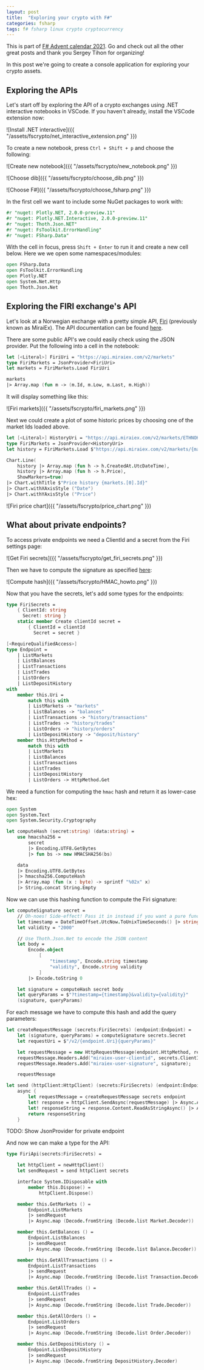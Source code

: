 ```yaml
---
layout: post
title:  "Exploring your crypto with F#"
categories: fsharp
tags: f# fsharp linux crypto cryptocurrency
---
```


This is part of [F# Advent calendar 2021](). Go and check out all the other great posts and thank you Sergey Tihon for organizing!

In this post we're going to create a console application for exploring your crypto assets.

## Exploring the APIs

Let's start off by exploring the API of a crypto exchanges using .NET interactive notebooks in VSCode. If you haven't already, install the VSCode extension now:

![Install .NET interactive]({{ "/assets/fscrypto/net_interactive_extension.png" }})

To create a new notebook, press `Ctrl + Shift + p` and choose the following:

![Create new notebook]({{ "/assets/fscrypto/new_notebook.png" }})

![Choose dib]({{ "/assets/fscrypto/choose_dib.png" }})

![Choose F#]({{ "/assets/fscrypto/choose_fsharp.png" }})

In the first cell we want to include some NuGet packages to work with:

```fsharp
#r "nuget: Plotly.NET, 2.0.0-preview.11"
#r "nuget: Plotly.NET.Interactive, 2.0.0-preview.11"
#r "nuget: Thoth.Json.NET"
#r "nuget: FsToolkit.ErrorHandling"
#r "nuget: FSharp.Data"
```

With the cell in focus, press `Shift + Enter` to run it and create a new cell below. Here we we open some namespaces/modules:

```fsharp
open FSharp.Data
open FsToolkit.ErrorHandling
open Plotly.NET
open System.Net.Http
open Thoth.Json.Net
```

## Exploring the FIRI exchange's API

Let's look at a Norwegian exchange with a pretty simple API, [Firi](https://firi.com/) (previously known as MiraiEx). The API documentation can be found [here](https://developers.firi.com).

There are some public API's we could easily check using the JSON provider. Put the following into a cell in the notebook:

```fsharp
let [<Literal>] FiriUri = "https://api.miraiex.com/v2/markets"
type FiriMarkets = JsonProvider<FiriUri>
let markets = FiriMarkets.Load FiriUri

markets
|> Array.map (fun m -> (m.Id, m.Low, m.Last, m.High))
```

It will display something like this:

![Firi markets]({{ "/assets/fscrypto/firi_markets.png" }})

Next we could create a plot of some historic prices by choosing one of the market Ids loaded above.

```fsharp
let [<Literal>] HistoryUri = "https://api.miraiex.com/v2/markets/ETHNOK/history"
type FiriMarkets = JsonProvider<HistoryUri>
let history = FiriMarkets.Load $"https://api.miraiex.com/v2/markets/{markets.[0].Id}/history"

Chart.Line(
    history |> Array.map (fun h -> h.CreatedAt.UtcDateTime),
    history |> Array.map (fun h -> h.Price),
    ShowMarkers=true)
|> Chart.withTitle $"Price history {markets.[0].Id}"
|> Chart.withXAxisStyle ("Date")
|> Chart.withYAxisStyle ("Price")
```

![Firi price chart]({{ "/assets/fscrypto/price_chart.png" }})

## What about private endpoints?

To access private endpoints we need a ClientId and a secret from the Firi settings page:

![Get Firi secrets]({{ "/assets/fscrypto/get_firi_secrets.png" }})

Then we have to compute the signature as specified [here](https://developers.firi.com/#/authentication):

![Compute hash]({{ "/assets/fscrypto/HMAC_howto.png" }})

Now that you have the secrets, let's add some types for the endpoints:

```fsharp
type FiriSecrets =
    { ClientId: string
      Secret: string }
    static member Create clientId secret =
        { ClientId = clientId
          Secret = secret }

[<RequireQualifiedAccess>]
type Endpoint =
    | ListMarkets
    | ListBalances
    | ListTransactions
    | ListTrades
    | ListOrders
    | ListDepositHistory
with
    member this.Uri =
        match this with
        | ListMarkets -> "markets"
        | ListBalances -> "balances"
        | ListTransactions -> "history/transactions"
        | ListTrades -> "history/trades"
        | ListOrders -> "history/orders"
        | ListDepositHistory -> "deposit/history"
    member this.HttpMethod =
        match this with
        | ListMarkets
        | ListBalances
        | ListTransactions
        | ListTrades
        | ListDepositHistory
        | ListOrders -> HttpMethod.Get
```

We need a function for computing the `hmac` hash and return it as lower-case hex:

```fsharp
open System
open System.Text
open System.Security.Cryptography

let computeHash (secret:string) (data:string) =
    use hmacsha256 =
        secret
        |> Encoding.UTF8.GetBytes
        |> fun bs -> new HMACSHA256(bs)

    data
    |> Encoding.UTF8.GetBytes
    |> hmacsha256.ComputeHash
    |> Array.map (fun (x : byte) -> sprintf "%02x" x)
    |> String.concat String.Empty
```

Now we can use this hashing function to compute the Firi signature:

```fsharp
let computeSignature secret =
    // Oh-noes! Side-effect! Pass it in instead if you want a pure function
    let timestamp = DateTimeOffset.UtcNow.ToUnixTimeSeconds() |> string
    let validity = "2000"

    // Use Thoth.Json.Net to encode the JSON content
    let body =
        Encode.object
            [
                "timestamp", Encode.string timestamp
                "validity", Encode.string validity
            ]
        |> Encode.toString 0

    let signature = computeHash secret body
    let queryParams = $"?timestamp={timestamp}&validity={validity}"
    (signature, queryParams)
```

For each message we have to compute this hash and add the query parameters:

```fsharp
let createRequestMessage (secrets:FiriSecrets) (endpoint:Endpoint) =
    let (signature, queryParams) = computeSignature secrets.Secret
    let requestUri = $"/v2/{endpoint.Uri}{queryParams}"

    let requestMessage = new HttpRequestMessage(endpoint.HttpMethod, requestUri)
    requestMessage.Headers.Add("miraiex-user-clientid", secrets.ClientId);
    requestMessage.Headers.Add("miraiex-user-signature", signature);

    requestMessage

let send (httpClient:HttpClient) (secrets:FiriSecrets) (endpoint:Endpoint) =
    async {
        let requestMessage = createRequestMessage secrets endpoint
        let! response = httpClient.SendAsync(requestMessage) |> Async.AwaitTask
        let! responseString = response.Content.ReadAsStringAsync() |> Async.AwaitTask
        return responseString
    }
```

TODO: Show JsonProvider for private endpoint


And now we can make a type for the API:

```fsharp
type FiriApi(secrets:FiriSecrets) =

    let httpClient = newHttpClient()
    let sendRequest = send httpClient secrets

    interface System.IDisposable with
        member this.Dispose() =
            httpClient.Dispose()

    member this.GetMarkets () =
        Endpoint.ListMarkets
        |> sendRequest
        |> Async.map (Decode.fromString (Decode.list Market.Decoder))

    member this.GetBalances () =
        Endpoint.ListBalances
        |> sendRequest
        |> Async.map (Decode.fromString (Decode.list Balance.Decoder))

    member this.GetAllTransactions () =
        Endpoint.ListTransactions
        |> sendRequest
        |> Async.map (Decode.fromString (Decode.list Transaction.Decoder))

    member this.GetAllTrades () =
        Endpoint.ListTrades
        |> sendRequest
        |> Async.map (Decode.fromString (Decode.list Trade.Decoder))

    member this.GetAllOrders () =
        Endpoint.ListOrders
        |> sendRequest
        |> Async.map (Decode.fromString (Decode.list Order.Decoder))

    member this.GetDepositHistory () =
        Endpoint.ListDepositHistory
        |> sendRequest
        |> Async.map (Decode.fromString DepositHistory.Decoder)
```
